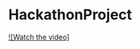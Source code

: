 # HackathonProject

[![Watch the video]](https://raw.githubusercontent.com/koettbullarr/HackathonProject/main/assets/telegram_bot_demo.mp4)

